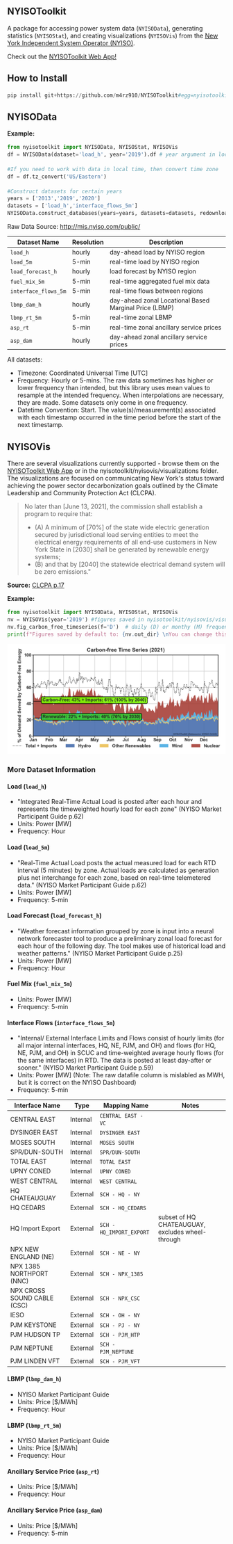 ## NYISOToolkit

A package for accessing power system data (`NYISOData`), generating statistics (`NYISOStat`), and creating visualizations (`NYISOVis`) from the [New York Independent System Operator (NYISO)](https://www.nyiso.com/).

Check out the [NYISOToolkit Web App!](http://viosimos.com/nyisotoolkit/)

## How to Install

```python
pip install git+https://github.com/m4rz910/NYISOToolkit#egg=nyisotoolkit
```
 
## NYISOData

**Example:**
```python
from nyisotoolkit import NYISOData, NYISOStat, NYISOVis
df = NYISOData(dataset='load_h', year='2019').df # year argument in local time, but returns dataset in UTC

#If you need to work with data in local time, then convert time zone
df = df.tz_convert('US/Eastern')

#Construct datasets for certain years
years = ['2013','2019','2020']
datasets = ['load_h','interface_flows_5m']
NYISOData.construct_databases(years=years, datasets=datasets, redownload=True, reconstruct=True, create_csvs=False)
```

Raw Data Source: http://mis.nyiso.com/public/

Dataset Name | Resolution | Description
--- | --- | --
`load_h` | hourly | day-ahead load by NYISO region
`load_5m` | 5-min | real-time load by NYISO region
`load_forecast_h` | hourly | load forecast by NYISO region
`fuel_mix_5m` | 5-min | real-time aggregated fuel mix data
`interface_flows_5m` | 5-min | real-time flows between regions
`lbmp_dam_h` | hourly | day-ahead zonal Locational Based Marginal Price (LBMP)
`lbmp_rt_5m` | 5-min | real-time zonal LBMP
`asp_rt` | 5-min | real-time zonal ancillary service prices
`asp_dam` | hourly | day-ahead zonal ancillary service prices

All datasets:

* Timezone: Coordinated Universal Time [UTC]
* Frequency: Hourly or 5-mins. The raw data sometimes has higher or lower frequency than intended, but this library uses mean values to resample at the intended frequency. When interpolations are necessary, they are made. Some datasets only come in one frequency.
* Datetime Convention: Start. The value(s)/measurement(s) associated with each timestamp occurred in the time period before the start of the next timestamp.

## NYISOVis
There are several visualizations currently supported - browse them on the [NYISOToolkit Web App](http://viosimos.com/nyisotoolkit/) or in the nyisotoolkit/nyisovis/visualizations folder. The visualizations are focused on communicating New York's status toward achieving the power sector decarbonization goals outlined by the Climate Leadership and Community Protection Act (CLCPA). 

> No later than [June 13, 2021], the commission shall establish a program to require that:
>
> * (A) A minimum of [70%] of the state wide electric generation secured by jurisdictional load serving entities to meet the electrical energy requirements of all end-use customers in New York State in [2030] shall  be generated by  renewable  energy  systems;
> * (B) and that by [2040] the  statewide  electrical demand system will be zero emissions."

**Source:** [CLCPA p.17](https://www.nysenate.gov/legislation/bills/2019/s6599)

**Example:**

```python
from nyisotoolkit import NYISOData, NYISOStat, NYISOVis
nv = NYISOVis(year='2019') #figures saved in nyisotoolkit/nyisovis/visualization folder by default.  
nv.fig_carbon_free_timeseries(f='D')  # daily (D) or monthy (M) frequency is recommended
print(f"Figures saved by default to: {nv.out_dir} \nYou can change this by passing a pathlib object to the out_dir parameter in the NYISOVis object initialization.")
```
![CLCPA](nyisotoolkit/nyisovis/visualizations/2021_carbon_free_timeseries_D.png)

### More Dataset Information

#### Load (`load_h`)

* "Integrated Real-Time Actual Load is posted after each hour and represents the timeweighted hourly load for each zone" (NYISO Market Participant Guide p.62)
* Units: Power [MW]
* Frequency: Hour

#### Load (`load_5m`)

* "Real-Time Actual Load posts the actual measured load for each RTD interval (5 minutes) by zone.
Actual loads are calculated as generation plus net interchange for each zone, based on real-time telemetered data." (NYISO Market Participant Guide p.62)
* Units: Power [MW]
* Frequency: 5-min

#### Load Forecast (`load_forecast_h`)

* "Weather forecast information grouped by zone is input into a neural network forecaster tool to produce a preliminary zonal load forecast for each hour of the following day. The tool makes use of historical load and weather patterns." (NYISO Market Participant Guide p.25)
* Units: Power [MW]
* Frequency: Hour

#### Fuel Mix (`fuel_mix_5m`)

* Units: Power [MW]
* Frequency: 5-min

#### Interface Flows (`interface_flows_5m`)

* "Internal/ External Interface Limits and Flows consist of hourly limits (for all major internal interfaces, HQ, NE, PJM, and OH) and flows (for HQ, NE, PJM, and OH) in SCUC and time-weighted average hourly flows (for the same interfaces) in RTD. The data is posted at least day-after or sooner." (NYISO Market Participant Guide p.59)
* Units: Power [MW] (Note: The raw datafile column is mislabled as MWH, but it is correct on the NYISO Dashboard)
* Frequency: 5-min

Interface Name | Type | Mapping Name | Notes
--- | --- | --- | ---
CENTRAL EAST | Internal | `CENTRAL EAST - VC`
DYSINGER EAST | Internal | `DYSINGER EAST`
MOSES SOUTH | Internal | `MOSES SOUTH`
SPR/DUN-SOUTH | Internal | `SPR/DUN-SOUTH`
TOTAL EAST | Internal | `TOTAL EAST`
UPNY CONED | Internal | `UPNY CONED`
WEST CENTRAL | Internal | `WEST CENTRAL`
HQ CHATEAUGUAY | External | `SCH - HQ - NY`
HQ CEDARS | External | `SCH - HQ_CEDARS`
HQ Import Export | External | `SCH - HQ_IMPORT_EXPORT` | subset of HQ CHATEAUGUAY, excludes wheel-through
NPX NEW ENGLAND (NE) | External | `SCH - NE - NY`
NPX 1385 NORTHPORT (NNC) | External | `SCH - NPX_1385`
NPX CROSS SOUND CABLE (CSC) | External | `SCH - NPX_CSC`
IESO | External | `SCH - OH - NY`
PJM KEYSTONE | External | `SCH - PJ - NY`
PJM HUDSON TP | External | `SCH - PJM_HTP`
PJM NEPTUNE | External | `SCH - PJM_NEPTUNE`
PJM LINDEN VFT | External | `SCH - PJM_VFT`

#### LBMP (`lbmp_dam_h`)

* NYISO Market Participant Guide
* Units: Price [$/MWh]
* Frequency: Hour

#### LBMP (`lbmp_rt_5m`)

* NYISO Market Participant Guide
* Units: Price [$/MWh]
* Frequency: Hour

#### Ancillary Service Price (`asp_rt`)

* Units: Price [$/MWh]
* Frequency: Hour

#### Ancillary Service Price (`asp_dam`)

* Units: Price [$/MWh]
* Frequency: 5-min
